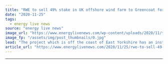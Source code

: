 ```yaml
---
title: "RWE to sell 49% stake in UK offshore wind farm to Greencoat for £648m"
date: "2020-11-25"
tags: 
  - energy live news
source: "energy live news"
image_url: "https://www.energylivenews.com/wp-content/uploads/2020/11/tic01-2020-11-23-rwe-veraeussert-49-prozent-anteile-an-humber-gateway-greencoat.jpg"
image_fp: "/assets/img/post_thumbnails/0.jpg"
lead: "The project which is off the coast of East Yorkshire has an installed capacity of 219MW"
article_url: "https://www.energylivenews.com/2020/11/25/rwe-to-sell-49-stake-in-uk-offshore-wind-farm-to-greencoat-for-648m/"
---
```


---
